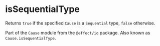 # isSequentialType

Returns `true` if the specified `Cause` is a `Sequential` type, `false`
otherwise.

Part of the `Cause` module from the `@effect/io` package. Also known as `Cause.isSequentialType`.
